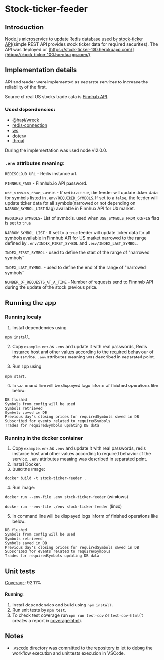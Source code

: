 # Stock-ticker-feeder


## Introduction
Node.js microservice to update Redis database used by [stock-ticker API](https://github.com/DariuszWietecha/stock-ticker)(simple REST API provides stock ticker data for required securities). The API was deployed on [https://stock-ticker-100.herokuapp.com/](https://stock-ticker-100.herokuapp.com/)


## Implementation details
API and feeder were implemented as separate services to increase the reliability of the first.

Source of real US stocks trade data is [Finnhub API](https://finnhub.io/). 

### Used dependencies:
- [@hapi/wreck](https://github.com/hapijs/wreck)
- [redis-connection](https://github.com/dwyl/redis-connection)
- [ws](https://github.com/websockets/ws)
- [dotenv](https://github.com/motdotla/dotenv)
- [throat](https://github.com/ForbesLindesay/throat)

During the implementation was used node v12.0.0.

### `.env` attributes meaning:
`REDISCLOUD_URL` - Redis instance url.

`FINNHUB_PASS` - Finnhub.io API password.

`USE_SYMBOLS_FROM_CONFIG` - If set to a `true`, the feeder will update ticker data for symbols listed in `.env/REQUIRED_SYMBOLS`. If set to a `false`, the feeder will update ticker data for all symbols(narrowed or not depending on `NARROW_SYMBOL_LIST` flag) available in Finnhub API for US market.

`REQUIRED_SYMBOLS`- List of symbols, used when `USE_SYMBOLS_FROM_CONFIG` flag is set to `true`

`NARROW_SYMBOL_LIST` - If set to a `true` feeder will update ticker data for all symbols available in Finnhub API for US market narrowed to the range defined by `.env/INDEX_FIRST_SYMBOL` and `.env/INDEX_LAST_SYMBOL`.

`INDEX_FIRST_SYMBOL` - used to define the start of the range of "narrowed symbols"

`INDEX_LAST_SYMBOL` - used to define the end of the range of "narrowed symbols"

`NUMBER_OF_REQUESTS_AT_A_TIME` - Number of requests send to Finnhub API during the update of the stock previous price.


## Running the app
### Running localy
1. Install dependencies using 

`npm install`.

2. Copy `example.env` as `.env` and update it with real passwords, Redis instance host and other values according to the required behaviour of the service. `.env` attributes meaning was described in separated point.

3. Run app using

`npm start`.

4. In command line will be displayed logs inform of finished operations like below:
```
DB flushed
Symbols from config will be used
Symbols retrieved
Symbols saved in DB
Previous day's closing prices for requiredSymbols saved in DB
Subscribed for events related to requiredSymbols
Trades for requiredSymbols updating DB data
```

### Running in the docker container
1.  Copy `example.env` as `.env` and update it with real passwords, redis instance host and other values according to required behavior of the service. `.env` attributes meaning was described in separated point.
2. Install Docker.
3. Build the image: 

`docker build -t stock-ticker-feeder .`

4. Run image:

`docker run --env-file .env stock-ticker-feeder` (windows)

`docker run --env-file ./env stock-ticker-feeder` (linux)

5. In command line will be displayed logs inform of finished operations like below:
```
DB flushed
Symbols from config will be used
Symbols retrieved
Symbols saved in DB
Previous day's closing prices for requiredSymbols saved in DB
Subscribed for events related to requiredSymbols
Trades for requiredSymbols updating DB data
```


## Unit tests
[Coverage](https://github.com/DariuszWietecha/stock-ticker-feeder/blob/master/coverage.html): 92.11%

#### Running:
1. Install dependencies and build using `npm install`.
2. Run unit tests by `npm test`.
3. To check test coverage run `npm run test-cov` or `test-cov-html`(It creates a report in [coverage.html](https://github.com/DariuszWietecha/stock-ticker-feeder/blob/master/coverage.html)).


## Notes
* .vscode directory was committed to the repository to let to debug the workflow execution and unit tests execution in VSCode.